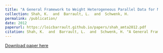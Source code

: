 ```yaml
---
title: "A General Framework to Weight Heterogeneous Parallel Data for Model Adaptation in Statistical Machine Translation"
collection: Shah, K.  and  Barrault, L.  and  Schwenk, H.
permalink: /publication/
date: 2012
paperurl: https://loicbarrault.github.io/papers/shah_amta2012.pdf
citation: Shah, K.  and  Barrault, L.  and  Schwenk, H. "A General Framework to Weight Heterogeneous Parallel Data for Model Adaptation in Statistical Machine Translation" <i>, Association for Machine Translation in the Americas 
---
```

[Download paper here](https://loicbarrault.github.io/papers/shah_amta2012.pdf)